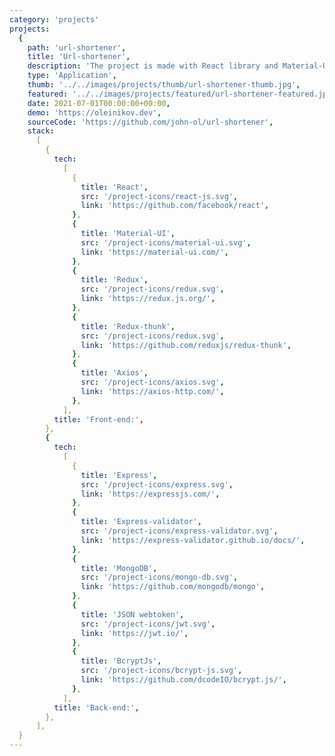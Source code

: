 ```yaml
---
category: 'projects'
projects:
  {
    path: 'url-shortener',
    title: 'Url-shortener',
    description: 'The project is made with React library and Material-UI framework. With this web application, you can easily shorten your link in a few clicks. You just need to register, and all information about shortened links will be saved in your account.',
    type: 'Application',
    thumb: '../../images/projects/thumb/url-shortener-thumb.jpg',
    featured: '../../images/projects/featured/url-shortener-featured.jpg',
    date: 2021-07-01T00:00:00+00:00,
    demo: 'https://oleinikov.dev',
    sourceCode: 'https://github.com/john-ol/url-shortener',
    stack:
      [
        {
          tech:
            [
              {
                title: 'React',
                src: '/project-icons/react-js.svg',
                link: 'https://github.com/facebook/react',
              },
              {
                title: 'Material-UI',
                src: '/project-icons/material-ui.svg',
                link: 'https://material-ui.com/',
              },
              {
                title: 'Redux',
                src: '/project-icons/redux.svg',
                link: 'https://redux.js.org/',
              },
              {
                title: 'Redux-thunk',
                src: '/project-icons/redux.svg',
                link: 'https://github.com/reduxjs/redux-thunk',
              },
              {
                title: 'Axios',
                src: '/project-icons/axios.svg',
                link: 'https://axios-http.com/',
              },
            ],
          title: 'Front-end:',
        },
        {
          tech:
            [
              {
                title: 'Express',
                src: '/project-icons/express.svg',
                link: 'https://expressjs.com/',
              },
              {
                title: 'Express-validator',
                src: '/project-icons/express-validator.svg',
                link: 'https://express-validator.github.io/docs/',
              },
              {
                title: 'MongoDB',
                src: '/project-icons/mongo-db.svg',
                link: 'https://github.com/mongodb/mongo',
              },
              {
                title: 'JSON webtoken',
                src: '/project-icons/jwt.svg',
                link: 'https://jwt.io/',
              },
              {
                title: 'BcryptJs',
                src: '/project-icons/bcrypt-js.svg',
                link: 'https://github.com/dcodeIO/bcrypt.js/',
              },
            ],
          title: 'Back-end:',
        },
      ],
  }
---
```

